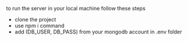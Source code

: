 to run the server in your local machine follow these steps

- clone the project
- use npm i command
- add (DB_USER, DB_PASS) from your mongodb account in .env folder
